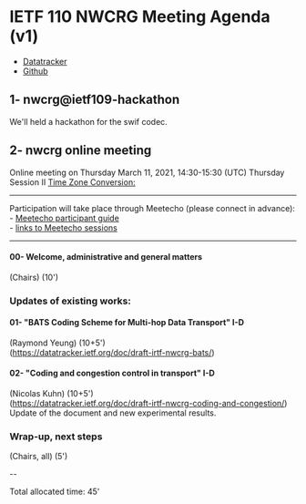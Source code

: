 # IETF 110 NWCRG Meeting Agenda (v1)

* [Datatracker](https://datatracker.ietf.org/rg/nwcrg/) 
* [Github](https://github.com/irtf-nwcrg/rg-materials/)


## 1- nwcrg@ietf109-hackathon

We'll held a hackathon for the swif codec.

## 2- nwcrg online meeting

Online meeting on Thursday March 11, 2021, 14:30-15:30 (UTC) Thursday Session II 
[Time Zone Conversion:](https://www.timeanddate.com/worldclock/fixedtime.html?iso=20210311T1430)

------------------

Participation will take place through Meetecho (please connect in advance):    
    - [Meetecho participant guide](https://www.ietf.org/how/meetings/110/session-participant-guide/)    
    - [links to Meetecho sessions](https://datatracker.ietf.org/meeting/110/agenda)

------------------

#### 00- Welcome, administrative and general matters
(Chairs) (10')

### Updates of existing works:    

#### 01- "BATS Coding Scheme for Multi-hop Data Transport" I-D
(Raymond Yeung) (10+5')     
(https://datatracker.ietf.org/doc/draft-irtf-nwcrg-bats/)

#### 02- "Coding and congestion control in transport" I-D
(Nicolas Kuhn) (10+5')     
(https://datatracker.ietf.org/doc/draft-irtf-nwcrg-coding-and-congestion/)    
Update of the document and new experimental results.

### Wrap-up, next steps
(Chairs, all) (5')


--    

Total allocated time: 45'

